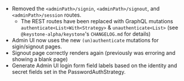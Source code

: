 - Removed the `<adminPath>/signin`, `<adminPath>/signout`, and
  `<adminPath>/session` routes.
    - The REST routes have been replaced with GraphQL mutations
      `authenticate<List>With<Strategy>` & `unauthenticate<List>` (see
      `@keystone-alpha/keystone`'s `CHANGELOG.md` for details)
- Admin UI now uses the new `(un)authenticate` mutations for sigin/signout
  pages.
- Signout page correctly renders again (previously was erroring and showing a
  blank page)
- Generate Admin UI login form field labels based on the identity and secret
  fields set in the PasswordAuthStrategy.
